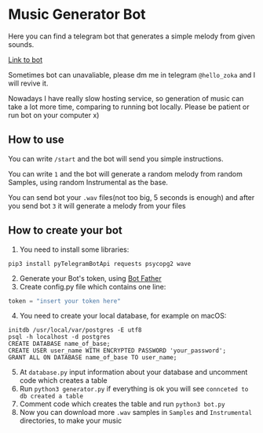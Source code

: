 # Music Generator Bot

Here you can find a telegram bot that generates a simple melody from given sounds.

[Link to bot](https://t.me/music_gen_bot)

Sometimes bot can unavaliable, please dm me in telegram `@hello_zoka` and I will revive it.

Nowadays I have really slow hosting service, so generation of music can take a lot more time, comparing to running bot locally. Please be patient or run bot on your computer x)


## How to use

You can write `/start` and the bot will send you simple instructions. 

You can write `1` and the bot will generate a random melody from random Samples, using random Instrumental as the base.

You can send bot your `.wav` files(not too big, 5 seconds is enough) and after you send bot `3` it will generate a melody from your files 

## How to create your bot

1) You need to install some libraries:

```pip3 install pyTelegramBotApi requests psycopg2 wave```

2) Generate your Bot's token, using [Bot Father](https://t.me/BotFather)
3) Create config.py file which contains one line:
```python
token = "insert your token here"
```
4) You need to create your local database, for example on macOS:
```brew services start postgresql
initdb /usr/local/var/postgres -E utf8
psql -h localhost -d postgres
CREATE DATABASE name_of_base;
CREATE USER user_name WITH ENCRYPTED PASSWORD 'your_password';
GRANT ALL ON DATABASE name_of_base TO user_name;
```
5) At ```database.py``` input information about your database and uncomment code which creates a table
6) Run ```python3 generator.py``` if everything is ok you will see ```connceted to db created a table```
7) Comment code which creates the table and run ```python3 bot.py```
8) Now you can download more `.wav` samples in `Samples` and `Instrumental` directories, to make your music
